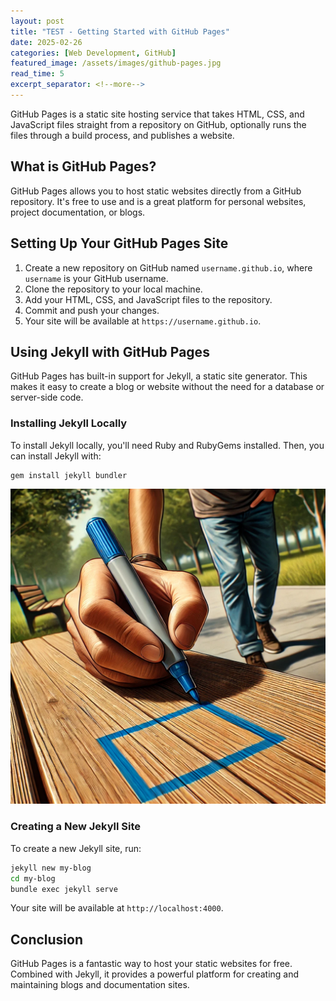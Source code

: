 ```yaml
---
layout: post
title: "TEST - Getting Started with GitHub Pages"
date: 2025-02-26
categories: [Web Development, GitHub]
featured_image: /assets/images/github-pages.jpg
read_time: 5
excerpt_separator: <!--more-->
---
```


GitHub Pages is a static site hosting service that takes HTML, CSS, and JavaScript files straight from a repository on GitHub, optionally runs the files through a build process, and publishes a website.

<!--more-->
  

## What is GitHub Pages?

GitHub Pages allows you to host static websites directly from a GitHub repository. It's free to use and is a great platform for personal websites, project documentation, or blogs.
  

## Setting Up Your GitHub Pages Site

1. Create a new repository on GitHub named `username.github.io`, where `username` is your GitHub username.
2. Clone the repository to your local machine.
3. Add your HTML, CSS, and JavaScript files to the repository.
4. Commit and push your changes.
5. Your site will be available at `https://username.github.io`.

## Using Jekyll with GitHub Pages

GitHub Pages has built-in support for Jekyll, a static site generator. This makes it easy to create a blog or website without the need for a database or server-side code.

### Installing Jekyll Locally

To install Jekyll locally, you'll need Ruby and RubyGems installed. Then, you can install Jekyll with:

```bash
gem install jekyll bundler
```

<p align="center">
  <img src="/assets/images/benchmark-blue.webp" alt="Centered Image" width="768">
</p>

### Creating a New Jekyll Site

To create a new Jekyll site, run:

```bash
jekyll new my-blog
cd my-blog
bundle exec jekyll serve
```

Your site will be available at `http://localhost:4000`.
  

## Conclusion

GitHub Pages is a fantastic way to host your static websites for free. Combined with Jekyll, it provides a powerful platform for creating and maintaining blogs and documentation sites.

